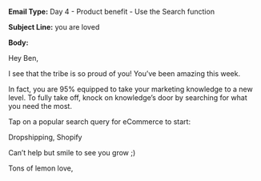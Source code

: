 **Email Type:** Day 4 - Product benefit - Use the Search function

**Subject Line:** you are loved

**Body:**

Hey Ben,

I see that the tribe is so proud of you! You’ve been amazing this week.

In fact, you are 95% equipped to take your marketing knowledge to a new
level. To fully take off, knock on knowledge’s door by searching for
what you need the most.

Tap on a popular search query for eCommerce to start:

Dropshipping, Shopify

Can’t help but smile to see you grow ;)

Tons of lemon love,

